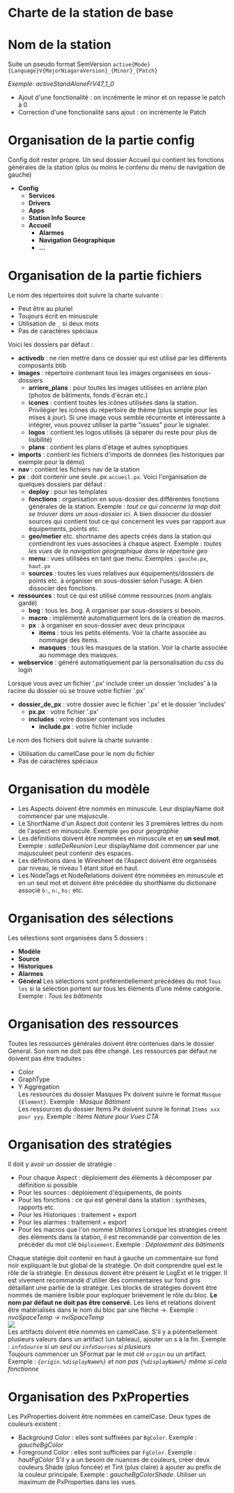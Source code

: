 # Charte de la station de base

# Nom de la station
Suite un pseudo format SemVersion
`active{Mode}{Language}V{MajorNiagaraVersion}_{Minor}_{Patch}`

*Exemple: activeStandAloneFrV47_1_0*

* Ajout d'une fonctionalité : on incrémente le minor et on repasse le patch à 0
* Correction d'une fonctionalité sans ajout : on incrémente le Patch

# Organisation de la partie config
Config doit rester propre.
Un seul dossier Accueil qui contient les fonctions générales de la station (plus ou moins le contenu du menu de navigation de gauche)

* **Config**
    * **Services**
    * **Drivers**
    * **Apps**
    * **Station Info Source**
    * **Accueil**
        * **Alarmes**
        * **Navigation Géographique**
        * **...**

# Organisation de la partie fichiers
Le nom des répertoires doit suivre la charte suivante : 
* Peut être au pluriel
* Toujours écrit en minuscule
* Utilisation de `_` si deux mots
* Pas de caractères spéciaux

Voici les dossiers par défaut :
* **activedb** : ne rien mettre dans ce dossier qui est utilisé par les différents composants btib
* **images** : répertoire contenant tous les images organisées en sous-dossiers
    * **arriere_plans** : pour toutes les images utilisées en arrière plan (photos de bâtiments, fonds d'écran etc.)
    * **icones** : contient toutes les icônes utilisées dans la station. Privilégier les icônes du répertoire de thème (plus simple pour les mises à jour). Si une image vous semble récurrente et intéressante à intégrer, vous pouvez utiliser la partie "issues" pour le signaler. 
    * **logos** : contient les logos utilisés (à séparer du reste pour plus de lisibilité)
    * **plans** : contient les plans d'étage et autres synoptiques
* **imports** : contient les fichiers d'imports de données (les historiques par exemple pour la démo)
* **nav** : contient les fichiers nav de la station
* **px** : doit contenir une seule .px `accueil.px`. Voici l'organisation de quelques dossiers par défaut : 
    * **deploy** : pour les templates
    * **fonctions** : organisation en sous-dossier des différentes fonctions générales de la station. Exemple : *tout ce qui concerne la map doit se trouver dans un sous-dossier ici*. A bien dissocier du dossier sources qui contient tout ce qui concernent les vues par rapport aux équipements, points etc.
    * **geo/metier** etc. shortname des apects créés dans la station qui contiendront les vues associées à chaque aspect. Exemple : *toutes les vues de la navigation géographique dans le répertoire geo*
    * **menu** : vues utilisées en tant que menu. Exemples : `gauche.px`, `haut.px`
    * **sources** : toutes les vues relatives aux équipements/dossiers de points etc. à organiser en sous-dossier selon l'usage. A bien dissocier des fonctions.
* **ressources** : tout ce qui est utilisé comme ressources (nom anglais gardé)
    * **bog** : tous les .bog. A organiser par sous-dossiers si besoin.
    * **macro** : implémenté automatiquement lors de la création de macros.
    * **px** : à organiser en sous-dossier avec deux principaux
        * **items** : tous les petits éléments. Voir la charte associée au nommage des items.
        * **masques** : tous les masques de la station. Voir la charte associée au nommage des masques.
* **webservice** : généré automatiquement par la personalisation du css du login

Lorsque vous avez un fichier '.px' include créer un dossier 'includes' à la racine du dossier où se trouve votre fichier '.px'
* **dossier_de_px** : votre dossier avec le fichier '.px' et le dossier 'includes'
	* **px.px** : votre fichier '.px'
	* **includes** : votre dossier contenant vos includes
		* **include.px** : votre fichier include
	

Le nom des fichiers doit suivre la charte suivante :
* Utilisation du camelCase pour le nom du fichier
* Pas de caractères spéciaux

# Organisation du modèle
* Les Aspects doivent être nommés en minuscule. Leur displayName doit commencer par une majuscule.
* Le ShortName d'un Aspect doit contenir les 3 premières lettres du nom de l'aspect en minuscule. Exemple `geo` pour *geographie*
* Les définitions doivent être nommées en minuscule et en **un seul mot**. Exemple : *salleDeReunion* Leur displayName doit commencer par une majusculeet peut contenir des espaces.
* Les définitions dans le Wiresheet de l'Aspect doivent être organisées par niveau, le niveau 1 étant situé en haut.
* Les NodeTags et NodeRelations doivent être nommées en minuscule et en un seul mot et doivent être précédée du shortName du dictionaire associé `b:`, `n:`, `hs:` etc.

# Organisation des sélections
Les sélections sont organisées dans 5 dossiers : 
* **Modèle**
* **Source**
* **Historiques**
* **Alarmes**
* **Général**
Les sélections sont préférentiellement précédées du mot `Tous les` si la sélection portent sur tous les éléments d'une même catégorie. Exemple : *Tous les bâtiments*

# Organisation des ressources
Toutes les ressources générales doivent être contenues dans le dossier General. Son nom ne doit pas être changé.
Les ressources par défaut ne doivent pas être traduites : 
* Color
* GraphType
* Y Aggregation  
Les ressources du dossier Masques Px doivent suivre le format `Masque {Element}`. Exemple : *Masque Bâtiment*  
Les ressources du dossier Items Px doivent suivre le format `Items xxx pour yyy`. Exemple : *Items Nature pour Vues CTA*

# Organisation des stratégies
Il doit y avoir un dossier de stratégie : 
* Pour chaque Aspect : déploiement des éléments à décomposer par définition si possible 
* Pour les sources : déploiement d'équipements, de points
* Pour les fonctions : ce qui est général dans la station : synthèses, rapports etc.
* Pour les Historiques : traitement + export
* Pour les alarmes : traitement + export
* Pour les macros que l'on nomme *Utilitaires*
Lorsque les stratégies créent des éléments dans la station, il est recommandé par convention de les précéder du mot clé `Déploiement`. Exemple : *Déploiement des bâtiments*

Chaque statégie doit contenir en haut à gauche un commentaire sur fond noir expliquant le but global de la stratégie. On doit comprendre quel est le rôle de la stratégie.
En dessous doivent être présent le LogExt et le trigger. Il est vivement recommandé d'utilier des commentaires sur fond gris détaillant une partie de la stratégie.
Les blocks de stratégies doivent être nommés de manière lisible pour exploquer brièvement le rôle du bloc. **Le nom par défaut ne doit pas être conservé.**
Les liens et relations doivent être matérialisés dans le nom du bloc par une flèche ->. Exemple : *nvoSpaceTemp -> nviSpaceTemp*  
![](https://i.ibb.co/2PgHdkS/Format-Strategie.png)  
Les artifacts doivent être nommés en camelCase. S'il y a potentiellement plusieurs valeurs dans un artifact (un tableau), ajouter un s à la fin. Exemple : *`infoSource` si un seul ou `infoSources` si plusieurs*  
Toujours commencer un SFormat par le mot clé `origin` ou un artifact. Exemple : *`{origin.%displayName%}` et non pas `{%displayName%}` même si cela fonctionne*

# Organisation des PxProperties
Les PxProperties doivent être nommées en camelCase.
Deux types de couleurs existent : 
* Background Color : elles sont suffixées par `BgColor`. Exemple : *gaucheBgColor* 
* Foreground Color : elles sont sufficées par `FgColor`. Exemple : *hautFgColor*
S'il y a un besoin de nuances de couleurs, créer deux couleurs Shade (plus foncée) et Tint (plus claire) à ajouter au prefix de la couleur principale. Exemple : *gaucheBgColorShade*.
Utiliser un maximum de PxProperties dans les vues.